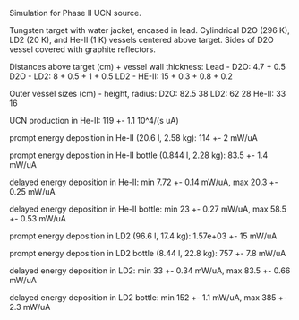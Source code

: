 Simulation for Phase II UCN source.

Tungsten target with water jacket, encased in lead.
Cylindrical D2O (296 K), LD2 (20 K), and He-II (1 K) vessels centered above target.
Sides of D2O vessel covered with graphite reflectors.

Distances above target (cm) + vessel wall thickness:
Lead - D2O: 4.7 + 0.5
D2O - LD2: 8 + 0.5 + 1 + 0.5
LD2 - HE-II: 15 + 0.3 + 0.8 + 0.2

Outer vessel sizes (cm) - height, radius:
D2O: 82.5 38
LD2: 62 28
He-II: 33 16

UCN production in He-II:
119 +- 1.1 10^4/(s uA)

prompt energy deposition in He-II (20.6 l, 2.58 kg):
114 +- 2 mW/uA

prompt energy deposition in He-II bottle (0.844 l, 2.28 kg):
83.5 +- 1.4 mW/uA

delayed energy deposition in He-II:
min 7.72 +- 0.14 mW/uA, max 20.3 +- 0.25 mW/uA

delayed energy deposition in He-II bottle:
min 23 +- 0.27 mW/uA, max 58.5 +- 0.53 mW/uA

prompt energy deposition in LD2 (96.6 l, 17.4 kg):
1.57e+03 +- 15 mW/uA

prompt energy deposition in LD2 bottle (8.44 l, 22.8 kg):
757 +- 7.8 mW/uA

delayed energy deposition in LD2:
min 33 +- 0.34 mW/uA, max 83.5 +- 0.66 mW/uA

delayed energy deposition in LD2 bottle:
min 152 +- 1.1 mW/uA, max 385 +- 2.3 mW/uA

